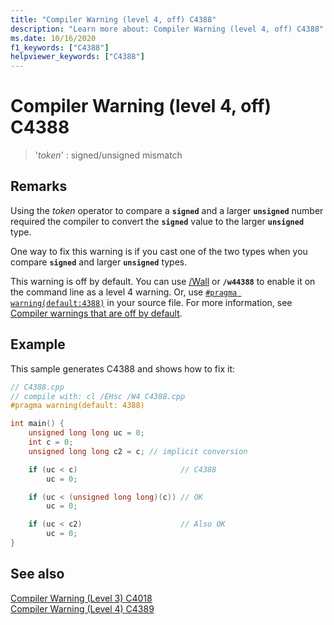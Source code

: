 ```yaml
---
title: "Compiler Warning (level 4, off) C4388"
description: "Learn more about: Compiler Warning (level 4, off) C4388"
ms.date: 10/16/2020
f1_keywords: ["C4388"]
helpviewer_keywords: ["C4388"]
---
```

# Compiler Warning (level 4, off) C4388

> '*token*' : signed/unsigned mismatch

## Remarks

Using the *token* operator to compare a **`signed`** and a larger **`unsigned`** number required the compiler to convert the **`signed`** value to the larger **`unsigned`** type.

One way to fix this warning is if you cast one of the two types when you compare **`signed`** and larger **`unsigned`** types.

This warning is off by default. You can use [/Wall](../../build/reference/compiler-option-warning-level.md) or **`/w44388`** to enable it on the command line as a level 4 warning. Or, use [`#pragma warning(default:4388)`](../../preprocessor/warning.md) in your source file. For more information, see [Compiler warnings that are off by default](../../preprocessor/compiler-warnings-that-are-off-by-default.md).

## Example

This sample generates C4388 and shows how to fix it:

```cpp
// C4388.cpp
// compile with: cl /EHsc /W4 C4388.cpp
#pragma warning(default: 4388)

int main() {
    unsigned long long uc = 0;
    int c = 0;
    unsigned long long c2 = c; // implicit conversion

    if (uc < c)                       // C4388
        uc = 0;

    if (uc < (unsigned long long)(c)) // OK
        uc = 0;

    if (uc < c2)                      // Also OK
        uc = 0;
}
```

## See also

[Compiler Warning (Level 3) C4018](compiler-warning-level-3-c4018.md)\
[Compiler Warning (Level 4) C4389](compiler-warning-level-4-c4389.md)
